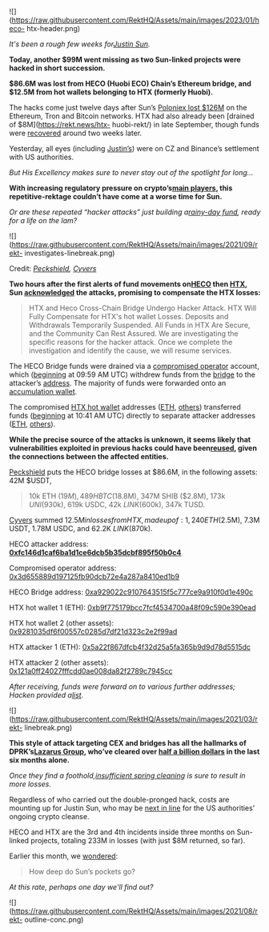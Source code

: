 ![](https://raw.githubusercontent.com/RektHQ/Assets/main/images/2023/01/heco-
htx-header.png)

_It's been a rough few weeks for[Justin
Sun](https://twitter.com/justinsuntron/)._

 **Today, another $99M went missing as two Sun-linked projects were hacked in
short succession.**

 **$86.6M was lost from HECO (Huobi ECO) Chain’s Ethereum bridge, and $12.5M
from hot wallets belonging to HTX (formerly Huobi).**

The hacks come just twelve days after Sun’s [Poloniex lost
$126M](https://rekt.news/poloniex-rekt/) on the Ethereum, Tron and Bitcoin
networks. HTX had also already been [drained of $8M](https://rekt.news/htx-
huobi-rekt/) in late September, though funds were
[recovered](https://twitter.com/justinsuntron/status/1710687727686160676)
around two weeks later.

Yesterday, all eyes (including
[Justin’s](https://twitter.com/justinsuntron/status/1727020183813075349)) were
on CZ and Binance’s settlement with US authorities.

 _But His Excellency makes sure to never stay out of the spotlight for long…_

 **With increasing regulatory pressure on crypto’s[main
players](https://rekt.news/bulls-behind-bars/), this repetitive-rektage
couldn’t have come at a worse time for Sun.**

 _Or are these repeated “hacker attacks” just building a[rainy-day
fund](https://twitter.com/WhaleWire/status/1727343379032223759), ready for a
life on the lam?_

![](https://raw.githubusercontent.com/RektHQ/Assets/main/images/2021/09/rekt-
investigates-linebreak.png)

Credit:
_[Peckshield](https://twitter.com/peckshield/status/1727297135572586701),
[Cyvers](https://twitter.com/CyversAlerts/status/1727284118763757661)_

 **Two hours after the first alerts of fund movements
on[HECO](https://twitter.com/CyversAlerts/status/1727276003196600539) then
[HTX](https://twitter.com/CyversAlerts/status/1727284118763757661), Sun
[acknowledged](https://twitter.com/justinsuntron/status/1727304656622326180)
the attacks, promising to compensate the HTX losses:**

> HTX and Heco Cross-Chain Bridge Undergo Hacker Attack. HTX Will Fully
> Compensate for HTX's hot wallet Losses. Deposits and Withdrawals Temporarily
> Suspended. All Funds in HTX Are Secure, and the Community Can Rest Assured.
> We are investigating the specific reasons for the hacker attack. Once we
> complete the investigation and identify the cause, we will resume services.

The HECO Bridge funds were drained via a [compromised
operator](https://etherscan.io/address/0x3d655889d197125fb90dcb72e4a287a8410ed1b9)
account, which
([beginning](https://etherscan.io/tx/0xbb6fe88427c2f3bc179075109d47a805dcfedab0e475eaca0d979311873e131b)
at 09:59 AM UTC) withdrew funds from the
[bridge](https://etherscan.io/address/0xa929022c9107643515f5c777ce9a910f0d1e490c)
to the attacker’s
[address](https://etherscan.io/address/0xfc146d1caf6ba1d1ce6dcb5b35dcbf895f50b0c4).
The majority of funds were forwarded onto an [accumulation
wallet](https://etherscan.io/address/0xe47e6da16bb83eb0fd26b3f29b15ce8fab089b9e).

The compromised [HTX hot
wallet](https://etherscan.io/address/0x9281035df6f00557c0285d7df21d323c2e2f99ad)
addresses
([ETH](https://etherscan.io/address/0xb9f775179bcc7fcf4534700a48f09c590e390ead),
[others](https://etherscan.io/address/0x9281035df6f00557c0285d7df21d323c2e2f99ad))
transferred funds
([beginning](https://etherscan.io/tx/0xd773f61db2bd693d15b09e790a7c257b48ec926865be68a5f88f451242edbeda)
at 10:41 AM UTC) directly to separate attacker addresses
([ETH](https://etherscan.io/address/0x5a22f867dfcb4f32d25a5fa365b9d9d78d5515dc),
[others](https://etherscan.io/address/0x121a0ff24027fffcdd0ae008da82f2789c7945cc)).

 **While the precise source of the attacks is unknown, it seems likely that
vulnerabilities exploited in previous hacks could have
been[reused](https://twitter.com/peckshield/status/1727297135572586701), given
the connections between the affected entities.**

[Peckshield](https://twitter.com/PeckShieldAlert/status/1727286692489679360)
puts the HECO bridge losses at $86.6M, in the following assets: 42M $USDT,
>10k ETH ($19M), 489 HBTC ($18.8M), 347M SHIB ($2.8M), 173k $UNI ($930k), 619k
USDC, 42k $LINK ($600k), 347k TUSD.

[Cyvers](https://twitter.com/CyversAlerts/status/1727284118763757661) summed
$12.5M in losses from HTX, made up of: 1,240 ETH ($2.5M), 7.3M USDT, 1.78M
USDC, and 62.2K $LINK ($870k).

HECO attacker address:
**[0xfc146d1caf6ba1d1ce6dcb5b35dcbf895f50b0c4](https://etherscan.io/address/0xfc146d1caf6ba1d1ce6dcb5b35dcbf895f50b0c4)**

Compromised operator address:
[0x3d655889d197125fb90dcb72e4a287a8410ed1b9](https://etherscan.io/address/0x3d655889d197125fb90dcb72e4a287a8410ed1b9)

HECO Bridge address:
[0xa929022c9107643515f5c777ce9a910f0d1e490c](https://etherscan.io/address/0xa929022c9107643515f5c777ce9a910f0d1e490c)

HTX hot wallet 1 (ETH):
[0xb9f775179bcc7fcf4534700a48f09c590e390ead](https://etherscan.io/address/0xb9f775179bcc7fcf4534700a48f09c590e390ead)

HTX hot wallet 2 (other assets):
[0x9281035df6f00557c0285d7df21d323c2e2f99ad](https://etherscan.io/address/0x9281035df6f00557c0285d7df21d323c2e2f99ad)

HTX attacker 1 (ETH):
[0x5a22f867dfcb4f32d25a5fa365b9d9d78d5515dc](https://etherscan.io/address/0x5a22f867dfcb4f32d25a5fa365b9d9d78d5515dc)

HTX attacker 2 (other assets):
[0x121a0ff24027fffcdd0ae008da82f2789c7945cc](https://etherscan.io/address/0x121a0ff24027fffcdd0ae008da82f2789c7945cc)

 _After receiving, funds were forward on to various further addresses; Hacken
provided a[list](https://twitter.com/hackenclub/status/1727319910551105797)._

![](https://raw.githubusercontent.com/RektHQ/Assets/main/images/2021/03/rekt-
linebreak.png)

 **This style of attack targeting CEX and bridges has all the hallmarks of
DPRK’s[Lazarus Group](https://rekt.news/big-phish/), who’ve cleared over [half
a billion dollars](https://twitter.com/tayvano_/status/1727384134061052410) in
the last six months alone.**

 _Once they find a foothold,[insufficient spring
cleaning](https://twitter.com/tayvano_/status/1727360850640683223) is sure to
result in more losses._

Regardless of who carried out the double-pronged hack, costs are mounting up
for Justin Sun, who may be [next in
line](https://twitter.com/Mudit__Gupta/status/1727024903097135146) for the US
authorities’ ongoing crypto cleanse.

HECO and HTX are the 3rd and 4th incidents inside three months on Sun-linked
projects, totaling 233M in losses (with just $8M returned, so far).

Earlier this month, we [wondered](https://rekt.news/poloniex-rekt/):

> How deep do Sun’s pockets go?

 _At this rate, perhaps one day we'll find out?_

![](https://raw.githubusercontent.com/RektHQ/Assets/main/images/2021/08/rekt-
outline-conc.png)


